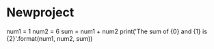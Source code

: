 # Newproject
num1 = 1
num2 = 6
sum = num1 + num2
print('The sum of {0} and {1} is {2}'.format(num1, num2, sum))
